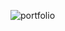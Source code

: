 ![portfolio](https://github.com/JeffersonRPM/portfolio/assets/48998618/d485f4f1-f106-48b1-b452-127223f339a1)
